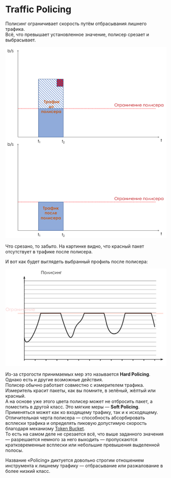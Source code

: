 # Traffic Policing

Полисинг ограничивает скорость путём отбрасывания лишнего трафика.  
Всё, что превышает установленное значение, полисер срезает и выбрасывает. 

![](../../.gitbook/assets/image%20%2849%29.png)

Что срезано, то забыто. На картинке видно, что красный пакет отсутствует в трафике после полисера.  
  
И вот как будет выглядеть выбранный профиль после полисера:

![](../../.gitbook/assets/image%20%2868%29.png)

Из-за строгости принимаемых мер это называется **Hard Policing**.   
Однако есть и другие возможные действия.   
Полисер обычно работает совместно с измерителем трафика. Измеритель красит пакеты, как вы помните, в зелёный, жёлтый или красный.  
А на основе уже этого цвета полисер может не отбросить пакет, а поместить в другой класс. Это мягкие меры — **Soft Policing**.  
Применяться может как ко входящему трафику, так и к исходящему.  
Отличительная черта полисера — способность абсорбировать всплески трафика и определять пиковую допустимую скорость благодаря механизму [Token Bucket](http://token-bucket/).  
То есть на самом деле не срезается всё, что выше заданного значения — разрешается немного за него выходить — пропускаются кратковременные всплески или небольшие превышения выделенной полосы.  
  
Название «Policing» диктуется довольно строгим отношением инструмента к лишнему трафику — отбрасывание или разжалование в более низкий класс.

